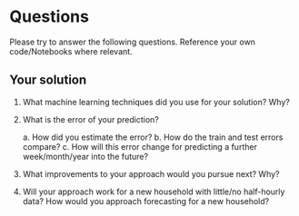 # Questions
Please try to answer the following questions.
Reference your own code/Notebooks where relevant.

## Your solution
1. What machine learning techniques did you use for your solution? Why?
2. What is the error of your prediction?

   a. How did you estimate the error?
   b. How do the train and test errors compare?
   c. How will this error change for predicting a further week/month/year into the future?
   
3. What improvements to your approach would you pursue next? Why?
4. Will your approach work for a new household with little/no half-hourly data?
   How would you approach forecasting for a new household?
